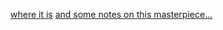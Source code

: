 [where it is](https://www.therookerybuilding.com/)
[and some notes on this masterpiece...](https://en.wikipedia.org/wiki/Rookery_Building)
